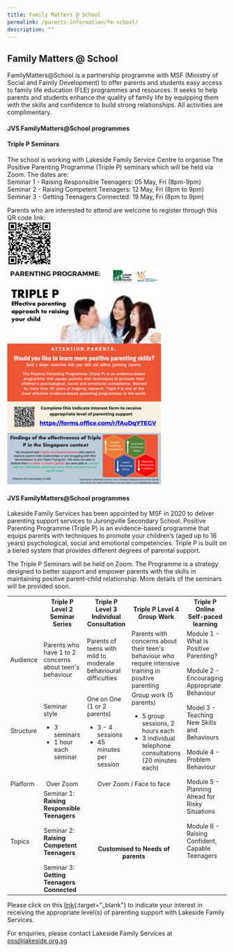 ```yaml
---
title: Family Matters @ School
permalink: /parents-information/fm-school/
description: ""
---
```

## Family Matters @ School

FamilyMatters@School is a partnership programme with MSF (Ministry of Social and Family Development) to offer parents and students easy access to family life education (FLE) programmes and resources. It seeks to help parents and students enhance the quality of family life by equipping them with the skills and confidence to build strong relationships. All activities are complimentary.
  
#### JVS FamilyMatters@School programmes

#### Triple P Seminars

The school is working with Lakeside Family Service Centre to organise The Positive Parenting Programme (Triple P) seminars which will be held via Zoom. The dates are:<br>
     Seminar 1 - Raising Responsible Teenagers: 05 May, Fri (8pm-9pm)<br>
     Seminar 2 - Raising Competent Teenagers: 12 May, Fri (8pm to 9pm)<br>
     Seminar 3 - Getting Teenagers Connected: 19 May, Fri (8pm to 9pm)

Parents who are interested to attend are welcome to register through this QR code link:<br>
<img src="/images/2023%20FMS-Triple%20P%20Registration.jpg" style="width:20%"><br>
<img src="/images/Sec-%20Indicate%20Interest%202023%20via%20Parents%20Gateway1%20(Sec).jpg" style="width:70%">

#### JVS FamilyMatters@School programmes

Lakeside Family Services has been appointed by MSF in 2020 to deliver parenting support services to Jurongville Secondary School. Positive Parenting Programme (Triple P) is an evidence-based programme that equips parents with techniques to promote your children’s (aged up to 16 years) psychological, social and emotional competencies. Triple P is built on a tiered system that provides different degrees of parental support.

The Triple P Seminars will be held on Zoom. The Programme is a strategy designed to better support and empower parents with the skills in maintaining positive parent-child relationship. More details of the seminars will be provided soon.
<table width="100%">
<tbody>
<tr>
<th width="8%"><br>
</th>
<th width="23%">Triple P Level 2
<br>Seminar Series
</th>
<th width="23%">Triple P Level 3
<br>Individual Consultation
</th>
<th width="23%">Triple P Level 4<br>Group Work
</th>
<th width="23%">Triple P Online<br>Self-paced learning
</th>
</tr>
<tr>
<td>Audience
</td>
<td>Parents who have 1 to 2 concerns about teen's behaviour<br>
</td>
<td>Parents of teens with mild to moderate behavioural difficulties<br>
</td>
<td>Parents with concerns about their teen's behaviour who require intensive training in positive parenting<br>
</td>
<td valign="top" rowspan="4">Module 1 - What is Positive Parenting?<br><br>Module 2 - Encouraging Appropriate Behaviour<br><br>Model 3 - Teaching New Skills and Behaviours<br><br>Module 4 - Problem Behaviour<br><br>Module 5 - Planning Ahead for Risky Situations<br><br>Module 6 - Raising Confident, Capable Teenagers
</td>
</tr>
<tr>
<td>Structure<br><br>
</td>
<td>Seminar style<br>
<ul>
<li>3 seminars
</li>
<li>1 hour each seminar
</li>
</ul>
</td>
<td>One on One (1 or 2 parents)<br>
<ul>
<li>3 - 4 sessions
</li>
<li>45 minutes per session
</li>
</ul>
</td>
<td>Group work (5 parents)<br>
<ul>
<li>5 group sessions, 2 hours each
</li>
<li>3 individual telephone consultations (20 minutes each)
</li>
</ul>
</td>
</tr>
<tr>
<td>Platform
</td>
<td style="text-align: center;">Over Zoom
</td>
<td colspan="2" style="text-align: center;">Over Zoom / Face to face
</td>
</tr>
<tr>
<td>Topics
</td>
<td>Seminar 1: <br><b>Raising</b> <b>Responsible Teenagers</b> <br><br>Seminar 2: <br><b>Raising Competent Teenagers</b> <br><br>Seminar 3: <br><b>Getting Teenagers Connected</b>
</td>
<td colspan="2" style="text-align: center;"><b><br><br><br>Customised to Needs of
parents</b>
</td>
</tr>
</tbody>
</table>

Please click on this [link](https://forms.office.com/r/fAuDqYTEGV){:target="_blank"} to indicate your interest in receiving the appropriate level(s) of parenting support with Lakeside Family Services.

For enquiries, please contact Lakeside Family Services at [pss@lakeside.org.sg](mailto:pss@lakeside.org.sg)
